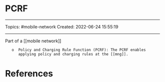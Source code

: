 # PCRF
---
Topics: #mobile-network
Created: 2022-06-24 15:55:19

---

Part of a [[mobile network]]

```ad-quote
   o  Policy and Charging Rule Function (PCRF): The PCRF enables
      applying policy and charging rules at the [[mng]].
```

# References
